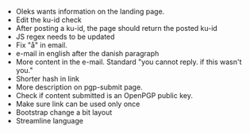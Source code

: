 * Oleks wants information on the landing page.
* Edit the ku-id check 
* After posting a ku-id, the page should return the posted ku-id
* JS regex needs to be updated
* Fix "å" in email.
* e-mail in english after the danish paragraph
* More content in the e-mail. Standard "you cannot reply. if this wasn't you."
* Shorter hash in link
* More description on pgp-submit page.
* Check if content submitted is an OpenPGP public key.
* Make sure link can be used only once
* Bootstrap change a bit layout
* Streamline language

